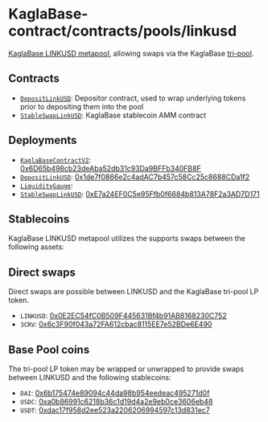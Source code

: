 # KaglaBase-contract/contracts/pools/linkusd

[KaglaBase LINKUSD metapool](https://www.KaglaBase.fi/linkusd), allowing swaps via the KaglaBase [tri-pool](../3pool).

## Contracts

* [`DepositLinkUSD`](DepositLinkUSD.vy): Depositor contract, used to wrap underlying tokens prior to depositing them into the pool
* [`StableSwapLinkUSD`](StableSwapLinkUSD.vy): KaglaBase stablecoin AMM contract

## Deployments

* [`KaglaBaseContractV2`](../../tokens/KaglaTokenV2.vy): [0x6D65b498cb23deAba52db31c93Da9BFFb340FB8F](https://etherscan.io/address/0x6D65b498cb23deAba52db31c93Da9BFFb340FB8F)
* [`DepositLinkUSD`](DepositGUSD.vy): [0x1de7f0866e2c4adAC7b457c58Cc25c8688CDa1f2](https://etherscan.io/address/0x1de7f0866e2c4adAC7b457c58Cc25c8688CDa1f2)
* [`LiquidityGauge`](../../gauges/LiquidityGauge.vy): [](https://etherscan.io/address/)
* [`StableSwapLinkUSD`](StableSwapUSDT.vy): [0xE7a24EF0C5e95Ffb0f6684b813A78F2a3AD7D171](https://etherscan.io/address/0xE7a24EF0C5e95Ffb0f6684b813A78F2a3AD7D171)

## Stablecoins

KaglaBase LINKUSD metapool utilizes the supports swaps between the following assets:

## Direct swaps

Direct swaps are possible between LINKUSD and the KaglaBase tri-pool LP token.

* `LINKUSD`: [0x0E2EC54fC0B509F445631Bf4b91AB8168230C752](https://etherscan.io/address/0x0E2EC54fC0B509F445631Bf4b91AB8168230C752)
* `3CRV`: [0x6c3F90f043a72FA612cbac8115EE7e52BDe6E490](https://etherscan.io/address/0x6c3F90f043a72FA612cbac8115EE7e52BDe6E490)

## Base Pool coins

The tri-pool LP token may be wrapped or unwrapped to provide swaps between LINKUSD and the following stablecoins:

* `DAI`: [0x6b175474e89094c44da98b954eedeac495271d0f](https://etherscan.io/address/0x6b175474e89094c44da98b954eedeac495271d0f)
* `USDC`: [0xa0b86991c6218b36c1d19d4a2e9eb0ce3606eb48](https://etherscan.io/address/0xa0b86991c6218b36c1d19d4a2e9eb0ce3606eb48)
* `USDT`: [0xdac17f958d2ee523a2206206994597c13d831ec7](https://etherscan.io/address/0xdac17f958d2ee523a2206206994597c13d831ec7)
